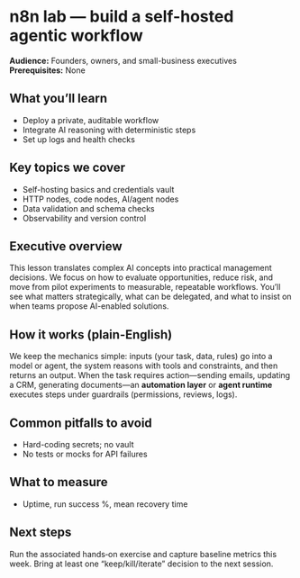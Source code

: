 # n8n lab — build a self-hosted agentic workflow

**Audience:** Founders, owners, and small-business executives  
**Prerequisites:** None

## What you’ll learn
- Deploy a private, auditable workflow
- Integrate AI reasoning with deterministic steps
- Set up logs and health checks

## Key topics we cover
- Self-hosting basics and credentials vault
- HTTP nodes, code nodes, AI/agent nodes
- Data validation and schema checks
- Observability and version control

## Executive overview
This lesson translates complex AI concepts into practical management decisions. We focus on how to evaluate opportunities, reduce risk, and move from pilot experiments to measurable, repeatable workflows. You’ll see what matters strategically, what can be delegated, and what to insist on when teams propose AI-enabled solutions.


## How it works (plain-English)
We keep the mechanics simple: inputs (your task, data, rules) go into a model or agent, the system reasons with tools and constraints, and then returns an output. When the task requires action—sending emails, updating a CRM, generating documents—an **automation layer** or **agent runtime** executes steps under guardrails (permissions, reviews, logs).

## Common pitfalls to avoid
- Hard-coding secrets; no vault
- No tests or mocks for API failures

## What to measure
- Uptime, run success %, mean recovery time


## Next steps
Run the associated hands‑on exercise and capture baseline metrics this week. Bring at least one “keep/kill/iterate” decision to the next session.
